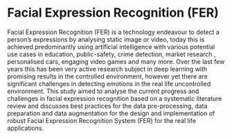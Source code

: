 # Facial Expression Recognition (FER)
Facial Expression Recognition (FER) is a technology endeavour to detect a person’s expressions by analysing static image or video,
today this is achieved predominantly using artificial intelligence with various potential use cases in education, public-safety,
crime detection,  market research , personalised cars, engaging video games and many more.  Over the last few years this has been 
very active research subject in deep learning with promising results in the controlled environment,  however yet there are significant
challenges in detecting emotions in the real life uncontrolled environment.  This study aimed to analyse the current progress and challenges in facial expression recognition based on a systematic literature review and discusses best  practices for the data pre-processing, data preparation and data augmentation for the design and implementation of  robust Facial Expression Recognition System (FER) for the real life applications.

